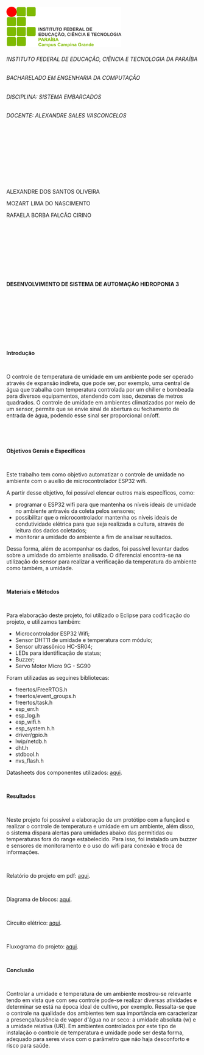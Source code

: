![logo IFPB](https://github.com/rafaelacirino/prototipagem/blob/main/logo_campus.png)<br>
<h6>INSTITUTO FEDERAL DE EDUCAÇÃO, CIÊNCIA E TECNOLOGIA DA PARAÍBA</h6>
<h6>BACHARELADO EM ENGENHARIA DA COMPUTAÇÃO</h6>
<h6>DISCIPLINA: SISTEMA EMBARCADOS</h6>
<h6>DOCENTE: ALEXANDRE SALES VASCONCELOS</h6>
<br>
<br>
<br>
<br>
<br>
<br>
<br>
<br>
<p>ALEXANDRE DOS SANTOS OLIVEIRA</p>
<p>MOZART LIMA DO NASCIMENTO</p>
<p>RAFAELA BORBA FALCÃO CIRINO</p>
<br>
<br>
<br>
<br>
<br>
<br>
<br>
<br>
<p><b>DESENVOLVIMENTO DE SISTEMA DE AUTOMAÇÃO HIDROPONIA 3</b></p>
<br>
<br>
<br>
<br>
<br>
<br>
<br>
<br>
<p><b>Introdução</b></p>
<br>
<p>O controle de temperatura de umidade em um ambiente pode ser operado através de expansão indireta, que pode ser, por exemplo, uma central de água que trabalha com temperatura controlada por um chiller e bombeada para diversos equipamentos, atendendo com isso, dezenas de metros quadrados. O controle de umidade em ambientes climatizados por meio de um sensor, permite que se envie sinal de abertura ou fechamento de entrada de água, podendo esse sinal ser proporcional on/off.</p>
<br>
<p></p>
<br>
<p><b>Objetivos Gerais e Específicos</b></p>
<br>
<p>Este trabalho tem como objetivo automatizar o controle de umidade no ambiente com o auxílio de microcontrolador ESP32 wifi.</p>
<p>A partir desse objetivo, foi possível elencar outros mais específicos, como:
<ul>
  <li>programar o ESP32 wifi para que mantenha os níveis ideais de umidade no ambiente antravés da coleta pelos sensores;</li>
  <li>possibilitar que o microcontrolador mantenha os níveis ideais de condutividade elétrica para que seja realizada a cultura, através de leitura dos dados coletados;</li>
  <li>monitorar a umidade do ambiente a fim de analisar resultados.</li>
</ul></p>
<p>Dessa forma, além de acompanhar os dados, foi passível levantar dados sobre a umidade do ambiente analisado. O diferencial encontra-se na utilização do sensor para realizar a verificação da temperatura do ambiente como também, a umidade.</p>
<br>
<p><b>Materiais e Métodos</b></p>
<br>
<p>Para elaboração deste projeto, foi utilizado o Eclipse para codificação do projeto, e utilizamos também:
<ul>
  <li>Microcontrolador ESP32 Wifi;</li>
  <li>Sensor DHT11 de umidade e temperatura com módulo;</li>
  <li>Sensor ultrassônico HC-SR04;</li>
  <li>LEDs para identificação de status;</li>
  <li>Buzzer;</li>
  <li>Servo Motor Micro 9G - SG90</li>
</ul>
<p>Foram utilizadas as seguines bibliotecas:</p>
<ul>
  <li>freertos/FreeRTOS.h</li>
  <li>freertos/event_groups.h</li>
  <li>freertos/task.h</li>
  <li>esp_err.h</li>
  <li>esp_log.h</li>
  <li>esp_wifi.h</li>
  <li>esp_system.h.h</li>
  <li>driver/gpio.h</li>
  <li>lwip/netdb.h</li>
  <li>dht.h</li>
  <li>stdbool.h</li>
  <li>nvs_flash.h</li>
</ul>
<p>Datasheets dos componentes utilizados: <a href="https://github.com/rafaelacirino/SistemasEmbarcados/tree/master/Datasheets"> aqui</a>.</p>
<br>
<p><b>Resultados</b></p>
<br>
<p>Neste projeto foi possível a elaboração de um protótipo com a funçãod e realizar o controle de temperatura e umidade em um ambiente, além disso, o sistema dispara alertas para umidades abaixo das permitidas ou temperaturas fora do range estabelecido. Para isso, foi instalado um buzzer e sensores de monitoramento e o uso do wifi para conexão e troca de informações.</p>
<br>
<p>Relatório do projeto em pdf: <a href="https://github.com/rafaelacirino/SistemasEmbarcados/blob/master/Relat%C3%B3rio/Relat%C3%B3rio.pdf"> aqui</a>.</p>
<br>
<p>Diagrama de blocos: <a href=""> aqui</a>.</p>
<br>
<p>Circuito elétrico: <a href=""> aqui</a>.</p>
<br>
<p>Fluxograma do projeto: <a href=""> aqui</a>.</p>
<br>
<p><b>Conclusão</b></p>
<br>
<p>Controlar a umidade e temperatura de um ambiente mostrou-se relevante tendo em vista que com seu controle pode-se realizar diversas atividades e determinar se está na época ideal de cultivo, por exemplo. Ressalta-se que o controle na qualidade dos ambientes tem sua importância em caracterizar a presença/ausência de vapor d'água no ar seco: a umidade absoluta (w) e a umidade relativa (UR). Em ambientes controlados por este tipo de instalação o controle de temperatura e umidade pode ser desta forma, adequado para seres vivos com o parâmetro que não haja desconforto e risco para saúde.</p>

